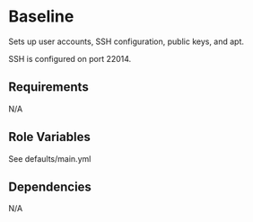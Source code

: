 Baseline
=========

Sets up user accounts, SSH configuration, public keys, and apt.

SSH is configured on port 22014.

Requirements
------------

N/A

Role Variables
--------------

See defaults/main.yml

Dependencies
------------

N/A
